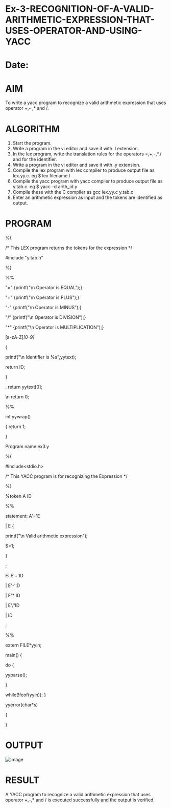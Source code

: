 # Ex-3-RECOGNITION-OF-A-VALID-ARITHMETIC-EXPRESSION-THAT-USES-OPERATOR-AND-USING-YACC
# Date:
# AIM
To write a yacc program to recognize a valid arithmetic expression that uses operator +,- ,* and /.
# ALGORITHM
1.	Start the program.
2.	Write a program in the vi editor and save it with .l extension.
3.	In the lex program, write the translation rules for the operators =,+,-,*,/ and for the identifier.
4.	Write a program in the vi editor and save it with .y extension.
5.	Compile the lex program with lex compiler to produce output file as lex.yy.c. eg $ lex filename.l
6.	Compile the yacc program with yacc compiler to produce output file as y.tab.c. eg $ yacc –d arith_id.y
7.	Compile these with the C compiler as gcc lex.yy.c y.tab.c
8.	Enter an arithmetic expression as input and the tokens are identified as output.
# PROGRAM
%{

/* This LEX program returns the tokens for the expression */

#include "y.tab.h"

%}

%%

"=" {printf("\n Operator is EQUAL");}

"+" {printf("\n Operator is PLUS");}

"-" {printf("\n Operator is MINUS");}

"/" {printf("\n Operator is DIVISION");}

"*" {printf("\n Operator is MULTIPLICATION");}

[a-zA-Z]*[0-9]*

{

printf("\n Identifier is %s",yytext);

return ID; 

}

. return yytext[0];

\n return 0;

%%

int yywrap()

{
return 1;

}

Program name:ex3.y

%{

#include<stdio.h>


/* This YACC program is for recognizing the Expression */

%}


%token A ID

%%

statement: A'='E

| E {

printf("\n Valid arithmetic expression");

$$=$1;

}

;

E: E'+'ID

| E'-'ID

| E'*'ID

| E'/'ID

| ID

;

%%

extern FILE*yyin;

main() {

do {

yyparse();

}

while(!feof(yyin)); }

 yyerror(char*s)

{

}

# OUTPUT
![image](https://github.com/user-attachments/assets/6c75fc32-1902-4915-9f56-03ce9f3f7644)

# RESULT
A YACC program to recognize a valid arithmetic expression that uses operator +,-,* and / is executed successfully and the output is verified.
